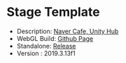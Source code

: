 # Stage Template

- Description: [Naver Cafe, Unity Hub](https://cafe.naver.com/unityhub/106687)
- WebGL Build: [Github Page](https://cqtd.github.io/stage-template/WebGL/index.html)
- Standalone: [Release](https://github.com/cqtd/stage-template/files/4721567/Ship.zip)
- Version : 2019.3.13f1
